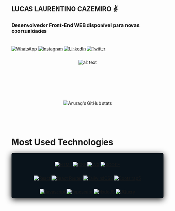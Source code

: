 ## LUCAS LAURENTINO CAZEMIRO ✌️

### Desenvolvedor Front-End WEB disponível para novas oportunidades

#

[![WhatsApp](https://img.shields.io/badge/WhatsApp-25D366?style=for-the-badge&logo=whatsapp&logoColor=white)](https://api.whatsapp.com/send?phone=5521986725250&text=Ol%C3%A1!%20Vim%20pelo%20GitHub!)
[![Instagram](https://img.shields.io/badge/Instagram-E4405F?style=for-the-badge&logo=instagram&logoColor=white)](https://www.instagram.com/laurentinobx/)
[![LinkedIn](https://img.shields.io/badge/LinkedIn-0077B5?style=for-the-badge&logo=linkedin&logoColor=white)](https://www.linkedin.com/in/lucas-laurentino-437b65239/)
[![Twitter](https://img.shields.io/badge/Twitter-1DA1F2?style=for-the-badge&logo=twitter&logoColor=white)](https://twitter.com/laurentinodev)

<div style="display:flex; width:0 auto; flex-wrap:wrap; flex-direction:column; justify-content:start;align-items:center; ">

![alt text](https://lh3.googleusercontent.com/fife/AAWUweVH9CLNnV67SYbPTy69_tSY7dfmOh4IlSu6EKJ5WZCCKrK0cBB019cTP6gZZ0im6tp_hjnW2vR7Y3UT828Pr73DgJEwxvUXzxec6GmbcHlnk96ZiV0nvSmWfXf7MYhXBLK-U23l3JDKZlZuJcoJA8xejiHMACYlq-OWNt2yqhHjt8VRArL3hPQaBtGKptWlBqsUM1VftnDmOt2D9MqibSryMWbmY95I-PxdOHlQDtrJ7GxvmUKN7XF4UH1fQGx_0cDmk1jon_pW6i-mS31vnvhyUeWkBvbnI0MBtr-E8qEtS4zH183oG6meU5L0sStpeKpNxhTZvKAeYi7ETf00-bdcj3IB5P0c3XgiNi9BYE_IueQ0M8Tfcop8dGWFwPc9Yuv42_xrSD6NemppNvOaNpqkJysk1-6_sta88RNmU3t4Km_nHOMtfRFWuLfea_50aBt-P00m8WpFR8-moYN8ofrmd3YlDJ9m7w9y0Dv-O7-6YSH9CoEkBEJyAUOhmE9d0QuQ4vWA0H4znVMALDfwjTfQADs-rWhN_XjavJZkNmsSdByUMp5DmYCF2hjRAtQw3XMj_Q7bFfjhYMx-izi_1xl7G6HtKVYc_HzVJunM0q8tf96KnWM8mFbGKlPPXhdzPFKMGGNZOsa1lEfyBVAdVlmJPE3XWJ-_v6l27ZijEn6M6ykH1vUoH00-4mJy9vR14AIHUYTJZjzL6JCJRvm0-Cq73XgnLoKb2NADlnxVqA93NbQd_z2Hbw6tLN5GOcTiyq2dsBQ8UvheoG9ZpqCQ65fc-DJaGAzVX-tlM6QBQXw3VYAwudxdTduJlsmRBYnRzRKm16GQXizNgumeJyVsYSu9pwkwDt5TWDFtJi3RLfF6IseoFCXNYMwF8YciLwqqx23RXA9gpjEi5g1nzpPJpSurULXvaHJQUYyEVDGS2l0HONtMdGBwQ1Gdzmdf1D5WbEGP1Ba-vne66GeM-kHdgc7y563bOJGxrp3SOzO5hdxX0HDPtdunZjGaSKsG4JmDd-nKEoCg6cpjEx21Nljxu6SqD77xyjgryTb2W1HpZs7iMBn-GiFpd4r6mF7mlD6cv3VBIKA6dW0x6p6bQGJpsB3rj8eggAA-zEIRbBUXaIk5FQ-OP3xZzOPcsSBO1bU7nm3ksU97dMcSAwQ07_i9-SD8ByDLbzdkf8rhUdiOMli-GlchheXq5gaK6eC5noKUp2jodcsyc2jc7aR-UytKrc_hYpV4XDMgrY9Fy4_qzdnnGbdvPJ-vzc8c-Ir9jqASkU6M0nuVTX-4rXZOW4rbKvnpCU6PI0F_sQMskgcpA6o=w1920-h969 ":D")

####

</br>
</br>
</br>

![Anurag's GitHub stats](https://github-readme-stats.vercel.app/api?username=laurentino14&show_icons=true&theme=codeSTACKr)

</div>
</br>
</br>
</br>

# Most Used Technologies

<div style="display:flex; flex-wrap:wrap; justify-content:space-around;align-items:center; padding-top:15px; border-radius:5px; box-shadow:0px 4px 20px 0px #1e1e1e; gap:0px; background-color:rgb(9, 19, 27);">

[![HTML](https://img.shields.io/badge/HTML-239120?style=for-the-badge&logo=html5&logoColor=white)]()
[![CSS](https://img.shields.io/badge/CSS-239120?&style=for-the-badge&logo=css3&logoColor=white)]()
[![WX](https://img.shields.io/badge/Windows-0078D6?style=for-the-badge&logo=windows&logoColor=white)]()
[![XCODE](https://img.shields.io/badge/Xcode-007ACC?style=for-the-badge&logo=Xcode&logoColor=white)]()

[![React](https://img.shields.io/badge/React-20232A?style=for-the-badge&logo=react&logoColor=61DAFB)]()
[![React Router](https://img.shields.io/badge/React_Router-CA4245?style=for-the-badge&logo=react-router&logoColor=white)]()
[![TailwindCSS](https://img.shields.io/badge/Tailwind_CSS-38B2AC?style=for-the-badge&logo=tailwind-css&logoColor=white)]()
[![Bootstrap5](https://img.shields.io/badge/Bootstrap-563D7C?style=for-the-badge&logo=bootstrap&logoColor=white)]()

[![Javascript](https://img.shields.io/badge/JavaScript-F7DF1E?style=for-the-badge&logo=javascript&logoColor=black)]()
[![Typescript](https://img.shields.io/badge/TypeScript-007ACC?style=for-the-badge&logo=typescript&logoColor=white)]()
[![NodeJS](https://img.shields.io/badge/Node.js-43853D?style=for-the-badge&logo=node.js&logoColor=white)]()
[![JQuery](https://img.shields.io/badge/jQuery-0769AD?style=for-the-badge&logo=jquery&logoColor=white)]()

</div>

